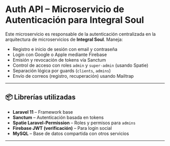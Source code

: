 # Auth API – Microservicio de Autenticación para Integral Soul

Este microservicio es responsable de la autenticación centralizada en la arquitectura de microservicios de **Integral Soul**. Maneja:

- Registro e inicio de sesión con email y contraseña
- Login con Google o Apple mediante Firebase
- Emisión y revocación de tokens vía Sanctum
- Control de acceso con roles `admin` y `super-admin` (usando Spatie)
- Separación lógica por guards (`clients`, `admins`)
- Envío de correos (registro, recuperación) usando Mailtrap

---

## 📦 Librerías utilizadas

- **Laravel 11** – Framework base
- **Sanctum** – Autenticación basada en tokens
- **Spatie Laravel-Permission** – Roles y permisos para `admins`
- **Firebase JWT (verificación)** – Para login social
- **MySQL** – Base de datos compartida con otros servicios

---